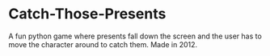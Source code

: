 # Catch-Those-Presents
A fun python game where presents fall down the screen and the user has to move the character around to catch them. Made in 2012.
